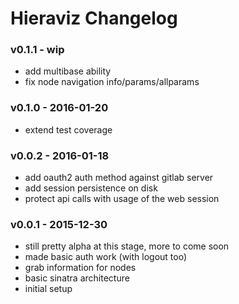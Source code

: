 Hieraviz Changelog
========================

### v0.1.1 - wip
- add multibase ability
- fix node navigation info/params/allparams

### v0.1.0 - 2016-01-20
- extend test coverage

### v0.0.2 - 2016-01-18
- add oauth2 auth method against gitlab server
- add session persistence on disk
- protect api calls with usage of the web session

### v0.0.1 - 2015-12-30
- still pretty alpha at this stage, more to come soon
- made basic auth work (with logout too)
- grab information for nodes
- basic sinatra architecture
- initial setup
